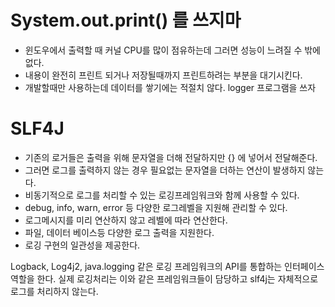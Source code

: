 # System.out.print() 를 쓰지마
- 윈도우에서 출력할 때 커널 CPU를 많이 점유하는데 그러면 성능이 느려질 수 밖에 없다.
- 내용이 완전히 프린트 되거나 저장될때까지 프린트하려는 부분을 대기시킨다.
- 개발할때만 사용하는데 데이터를 쌓기에는 적절치 않다. logger 프로그램을 쓰자

# SLF4J
- 기존의 로거들은 출력을 위해 문자열을 더해 전달하지만 {} 에 넣어서 전달해준다.
- 그러면 로그를 출력하지 않는 경우 필요없는 문자열을 더하는 연산이 발생하지 않는다.
- 비동기적으로 로그를 처리할 수 있는 로깅프레임워크와 함께 사용할 수 있다.
- debug, info, warn, error 등 다양한 로그레벨을 지원해 관리할 수 있다.
- 로그메시지를 미리 연산하지 않고 레벨에 따라 연산한다.
- 파일, 데이터 베이스등 다양한 로그 출력을 지원한다.
- 로깅 구현의 일관성을 제공한다.

Logback, Log4j2, java.logging 같은 로깅 프레임워크의 API를 통합하는 인터페이스 역할을 한다.
실제 로깅처리는 이와 같은 프레임워크들이 담당하고 slf4j는 자체적으로 로그를 처리하지 않는다. 